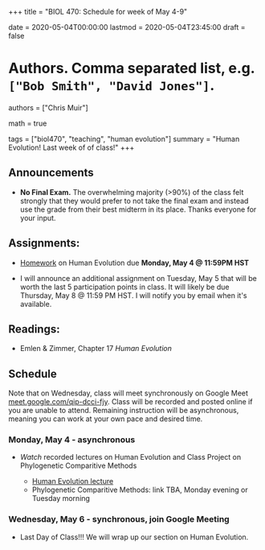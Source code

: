 +++
title = "BIOL 470: Schedule for week of May 4-9"

date = 2020-05-04T00:00:00
lastmod = 2020-05-04T23:45:00
draft = false

# Authors. Comma separated list, e.g. `["Bob Smith", "David Jones"]`.
authors = ["Chris Muir"]

math = true

tags = ["biol470", "teaching", "human evolution"]
summary = "Human Evolution! Last week of of class!"
+++

## Announcements

* **No Final Exam.** The overwhelming majority (>90%) of the class felt strongly that they would prefer to not take the final exam and instead use the grade from their best midterm in its place. Thanks everyone for your input.

## Assignments:

* [Homework](https://forms.gle/7MUwSg3c623Zrmqz7) on Human Evolution due **Monday, May 4 @ 11:59PM HST**

* I will announce an additional assignment on Tuesday, May 5 that will be worth the last 5 participation points in class. It will likely be due Thursday, May 8 @ 11:59 PM HST. I will notify you by email when it's available.

## Readings:

* Emlen & Zimmer, Chapter 17 *Human Evolution*

## Schedule

Note that on Wednesday, class will meet synchronously on Google Meet [meet.google.com/qip-dcci-fjy](https://meet.google.com/qip-dcci-fjy). Class will be recorded and posted online if you are unable to attend. Remaining instruction will be asynchronous, meaning you can work at your own pace and desired time.

### Monday, May 4 - asynchronous

* *Watch* recorded lectures on Human Evolution and Class Project on Phylogenetic Comparitive Methods

  - [Human Evolution lecture](https://drive.google.com/file/d/1FjBTcOpQy2PxG-l4KwbTvehpCdxajag1/view?usp=sharing)
  - Phylogenetic Comparitive Methods: link TBA, Monday evening or Tuesday morning
  
### Wednesday, May 6 - synchronous, join Google Meeting

* Last Day of Class!!! We will wrap up our section on Human Evolution.
